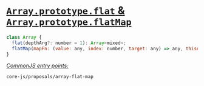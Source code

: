 # [`Array.prototype.flat` & `Array.prototype.flatMap`](https://github.com/tc39/proposal-flatMap)
```js
class Array {
  flat(depthArg?: number = 1): Array<mixed>;
  flatMap(mapFn: (value: any, index: number, target: any) => any, thisArg: any): Array<mixed>;
}
```
[*CommonJS entry points:*](/docs/Usage.md#commonjs-api)
```
core-js/proposals/array-flat-map
```